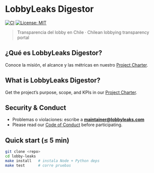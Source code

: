 # LobbyLeaks Digestor
[![CI](https://github.com/mauroepce/lobby-leaks/actions/workflows/ci.yml/badge.svg?branch=main)](https://github.com/mauroepce/lobby-leaks/actions/workflows/ci.yml)
[![License: MIT](https://img.shields.io/badge/License-MIT-yellow.svg)](LICENSE)

> Transparencia del lobby en Chile · Chilean lobbying transparency portal

## ¿Qué es LobbyLeaks Digestor?

Conoce la misión, el alcance y las métricas en nuestro [Project Charter](docs/charter.md).

## What is LobbyLeaks Digestor?

Get the project’s purpose, scope, and KPIs in our [Project Charter](docs/charter.md).

## Security & Conduct

- Problemas o violaciones: escribe a **[maintainer@lobbyleaks.com](mailto:maintainer@lobbyleaks.com)**
- Please read our [Code of Conduct](CODE_OF_CONDUCT.md) before participating.

## Quick start (≤ 5 min)

```bash
git clone <repo>
cd lobby-leaks
make install   # instala Node + Python deps
make test      # corre pruebas
```
